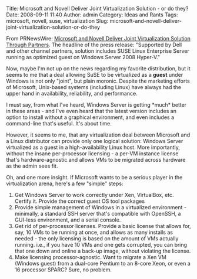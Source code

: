 Title: Microsoft and Novell Deliver Joint Virtualization Solution - or do they?
Date: 2008-09-11 11:40
Author: admin
Category: Ideas and Rants
Tags: microsoft, novell, suse, virtualization
Slug: microsoft-and-novell-deliver-joint-virtualization-solution-or-do-they

From PRNewsWire: [Microsoft and Novell Deliver Joint Virtualization
Solution Through Partners][]. The headline of the press release:
"Supported by Dell and other channel partners, solution includes SUSE
Linux Enterprise Server running as optimized guest on Windows Server
2008 Hyper-V."

Now, maybe I'm not up on the news regarding my favorite distribution,
but it seems to me that a deal allowing SuSE to be virtualized as a
**guest** under Windows is not only "joint", but plain moronic. Despite
the marketing efforts of Microsoft, Unix-based systems (including Linux)
have always had the upper hand in availability, reliability, and
performance.

I must say, from what I've heard, Windows Server is getting \*much\*
better in these areas - and I've even heard that the latest version
includes an option to install without a graphical environment, and even
includes a command-line that's useful. It's about time.

However, it seems to me, that any virtualization deal between Microsoft
and a Linux distributor can provide only one logical solution: Windows
Server virtualized as a guest in a high-availability Linux host. More
importantly, without the insane per-processor licensing - a per-VM
instance license that's hardware-agnostic and allows VMs to be migrated
across hardware as the admin sees fit.

Oh, and one more insight. If Microsoft wants to be a serious player in
the virtualization arena, here's a few "simple" steps:

1.  Get Windows Server to work correctly under Xen, VirtualBox, etc.
    Certify it. Provide the correct guest OS tool packages
2.  Provide simple management of Windows in a virtualized environment -
    minimally, a standard SSH server that's compatible with OpenSSH, a
    GUI-less environment, and a serial console.
3.  Get rid of per-processor licenses. Provide a basic license that
    allows for, say, 10 VMs to be running at once, and allows as many
    installs as needed - the only licensing is based on the amount of
    VMs actually running. i.e., if you have 10 VMs and one gets
    corrupted, you can bring that one down and online a back-up image,
    without violating the license.
4.  Make licensing processor-agnostic. Want to migrate a Xen VM (Windows
    guest) from a dual-core Pentium to an 8-core Xeon, or even a 16
    processor SPARC? Sure, no problem.

  [Microsoft and Novell Deliver Joint Virtualization Solution Through
  Partners]: http://www.prnewswire.com/cgi-bin/stories.pl?ACCT=104&STORY=/www/story/09-11-2008/0004883058&EDATE=
